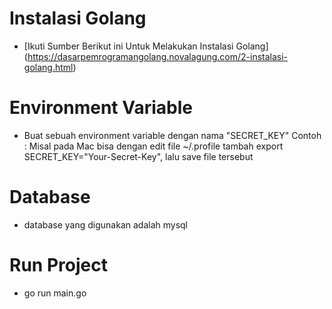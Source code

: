 # Instalasi Golang

- [Ikuti Sumber Berikut ini Untuk Melakukan Instalasi Golang] (https://dasarpemrogramangolang.novalagung.com/2-instalasi-golang.html)

# Environment Variable

- Buat sebuah environment variable dengan nama "SECRET_KEY"
    Contoh :
        Misal pada Mac bisa dengan edit file ~/.profile
        tambah export SECRET_KEY="Your-Secret-Key", lalu save file tersebut

# Database 
- database yang digunakan adalah mysql

# Run Project
- go run main.go

